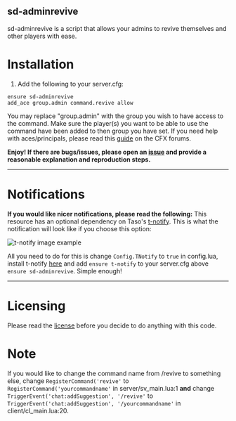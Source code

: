 ## sd-adminrevive

sd-adminrevive is a script that allows your admins to revive themselves and other players with ease.

# Installation
1. Add the following to your server.cfg:
```
ensure sd-adminrevive
add_ace group.admin command.revive allow
```
You may replace "group.admin" with the group you wish to have access to the command.
Make sure the player(s) you want to be able to use the command have been added to then group you have set.
If you need help with aces/principals, please read this [guide](https://forum.cfx.re/t/basic-aces-principals-overview-guide/90917) on the CFX forums.

**Enjoy! If there are bugs/issues, please open an [issue](https://github.com/SiegeDevelopment/sd-adminrevive/issues/new) and provide a reasonable explanation and reproduction steps.**

---

# Notifications
**If you would like nicer notifications, please read the following:**
This resource has an optional dependency on Taso's [t-notify](https://github.com/TasoOneAsia/t-notify/releases).
This is what the notification will look like if you choose this option: 

![t-notify image example](https://siege.file.glass/fr8KInvk2f.png)

All you need to do for this is change `Config.TNotify` to `true` in config.lua, install t-notify [here](https://github.com/TasoOneAsia/t-notify/releases) and add `ensure t-notify` to your server.cfg above `ensure sd-adminrevive`.
Simple enough!

---

# Licensing
Please read the [license](https://github.com/SiegeDevelopment/sd-adminrevive/blob/main/LICENSE) before you decide to do anything with this code.

# Note
If you would like to change the command name from /revive to something else, change `RegisterCommand('revive'` to `RegisterCommand('yourcommandname'` in server/sv_main.lua:1 **and** change `TriggerEvent('chat:addSuggestion', '/revive'` to `TriggerEvent('chat:addSuggestion', '/yourcommandname'` in client/cl_main.lua:20.
